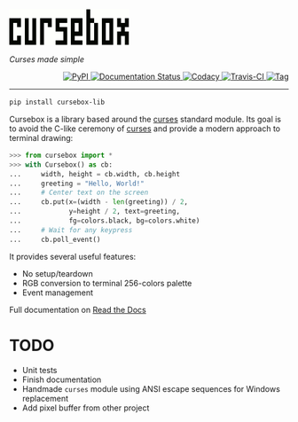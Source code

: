 
<img src=resources/logo_animation.gif width=216/>

*Curses made simple*

<p align="right">
    <a href="https://pypi.org/project/cursebox-lib/">
        <img height=27 alt="PyPI" src="https://img.shields.io/pypi/v/cursebox-lib.svg">
    </a>
    <a href='http://cursebox.readthedocs.io/en/latest/?badge=latest'>
        <img height=27 src='https://readthedocs.org/projects/cursebox/badge/?version=latest' alt='Documentation Status' />
    </a>
    <a href="https://www.codacy.com/app/Tenchi2xh/cursebox">
        <img height=27 alt="Codacy" src="https://img.shields.io/codacy/cd823f12d6dc4a78a68825d97448ae9f.svg">
    </a>
    <a href="https://travis-ci.org/Tenchi2xh/cursebox">
        <img height=27 alt="Travis-CI" src="https://img.shields.io/travis/Tenchi2xh/cursebox.svg">
    </a>
    <a href="https://github.com/Tenchi2xh/Almonds/releases/tag/1.0">
        <img height=27 alt="Tag" src="https://img.shields.io/badge/tag-1.0-blue.svg">
    </a>
</p>

---

```bash
pip install cursebox-lib
```

Cursebox is a library based around the [curses](https://docs.python.org/3/library/curses.html) standard module. Its goal is to avoid the C-like ceremony of [curses](https://docs.python.org/3/library/curses.html) and provide a modern approach to terminal drawing:

```python
>>> from cursebox import *
>>> with Cursebox() as cb:
...     width, height = cb.width, cb.height
...     greeting = "Hello, World!"
...     # Center text on the screen
...     cb.put(x=(width - len(greeting)) / 2,
...            y=height / 2, text=greeting,
...            fg=colors.black, bg=colors.white)
...     # Wait for any keypress
...     cb.poll_event()
```

It provides several useful features:

- No setup/teardown
- RGB conversion to terminal 256-colors palette
- Event management

Full documentation on [Read the Docs](http://cursebox.readthedocs.io/)

# TODO

- Unit tests
- Finish documentation
- Handmade `curses` module using ANSI escape sequences for Windows replacement
- Add pixel buffer from other project
